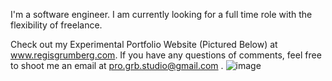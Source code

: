 I'm a software engineer. I am currently looking for a full time role with the flexibility of freelance.


Check out my Experimental Portfolio Website (Pictured Below) at www.regisgrumberg.com. If you have any questions of comments, feel free to shoot me an email at pro.grb.studio@gmail.com .
![image](https://user-images.githubusercontent.com/76528190/168589941-ab9dbf8c-98fa-4be9-9b2c-7067e3507d27.png)

<!---
GRBgithub/GRBgithub is a ✨ special ✨ repository because its `README.md` (this file) appears on your GitHub profile.
You can click the Preview link to take a look at your changes.
--->
